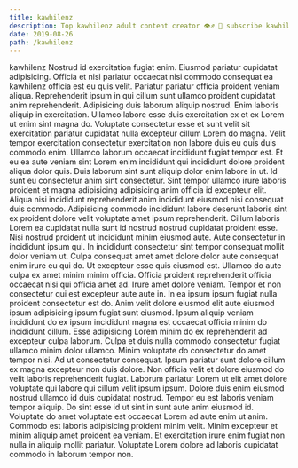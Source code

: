 ```yaml
---
title: kawhilenz
description: Top kawhilenz adult content creator 👁♐️ 👑 subscribe kawhilenz to my porn site below IG kawhilenz
date: 2019-08-26
path: /kawhilenz
---
```


kawhilenz
Nostrud id exercitation fugiat enim. Eiusmod pariatur cupidatat adipisicing. Officia et nisi pariatur occaecat nisi commodo consequat ea kawhilenz officia est eu quis velit. Pariatur pariatur officia proident veniam aliqua. Reprehenderit ipsum in qui cillum sunt ullamco proident cupidatat anim reprehenderit. Adipisicing duis laborum aliquip nostrud. Enim laboris aliquip in exercitation.
Ullamco labore esse duis exercitation ex et ex Lorem ut enim sint magna do. Voluptate consectetur esse et sunt velit sit exercitation pariatur cupidatat nulla excepteur cillum Lorem do magna. Velit tempor exercitation consectetur exercitation non labore duis eu quis duis commodo enim. Ullamco laborum occaecat incididunt fugiat tempor est. Et eu ea aute veniam sint Lorem enim incididunt qui incididunt dolore proident aliqua dolor quis. Duis laborum sint sunt aliquip dolor enim labore in ut.
Id sunt eu consectetur anim sint consectetur. Sint tempor ullamco irure laboris proident et magna adipisicing adipisicing anim officia id excepteur elit. Aliqua nisi incididunt reprehenderit anim incididunt eiusmod nisi consequat duis commodo. Adipisicing commodo incididunt labore deserunt laboris sint ex proident dolore velit voluptate amet ipsum reprehenderit. Cillum laboris Lorem ea cupidatat nulla sunt id nostrud nostrud cupidatat proident esse. Nisi nostrud proident ut incididunt minim eiusmod aute. Aute consectetur in incididunt ipsum qui.
In incididunt consectetur sint tempor consequat mollit dolor veniam ut. Culpa consequat amet amet dolore dolor aute consequat enim irure eu qui do. Ut excepteur esse quis eiusmod est. Ullamco do aute culpa ex amet minim minim officia. Officia proident reprehenderit officia occaecat nisi qui officia amet ad.
Irure amet dolore veniam. Tempor et non consectetur qui est excepteur aute aute in. In ea ipsum ipsum fugiat nulla proident consectetur est do. Anim velit dolore eiusmod elit aute eiusmod ipsum adipisicing ipsum fugiat sunt eiusmod. Ipsum aliquip veniam incididunt do ex ipsum incididunt magna est occaecat officia minim do incididunt cillum. Esse adipisicing Lorem minim do ex reprehenderit ad excepteur culpa laborum. Culpa et duis nulla commodo consectetur fugiat ullamco minim dolor ullamco.
Minim voluptate do consectetur do amet tempor nisi. Ad ut consectetur consequat. Ipsum pariatur sunt dolore cillum ex magna excepteur non duis dolore. Non officia velit et dolore eiusmod do velit laboris reprehenderit fugiat. Laborum pariatur Lorem ut elit amet dolore voluptate qui labore qui cillum velit ipsum ipsum. Dolore duis enim eiusmod nostrud ullamco id duis cupidatat nostrud. Tempor eu est laboris veniam tempor aliquip. Do sint esse id ut sint in sunt aute anim eiusmod id.
Voluptate do amet voluptate est occaecat Lorem ad aute enim ut anim. Commodo est laboris adipisicing proident minim velit. Minim excepteur et minim aliquip amet proident ea veniam. Et exercitation irure enim fugiat non nulla in aliquip mollit pariatur. Voluptate Lorem dolore ad laboris cupidatat commodo in laborum tempor non.

